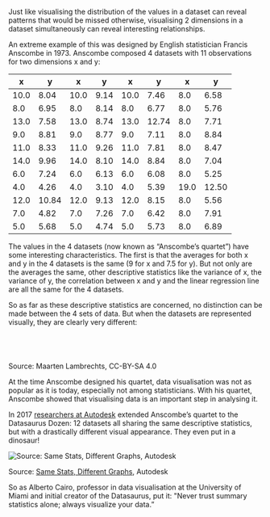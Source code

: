 Just like visualising the distribution of the values in a dataset can reveal patterns that would be missed otherwise, visualising 2 dimensions in a dataset simultaneously can reveal interesting relationships.

An extreme example of this was designed by English statistician Francis Anscombe in 1973. Anscombe composed 4 datasets with 11 observations for two dimensions x and y:

| x | y | x | y | x | y | x | y |
| --- | --- | --- | --- | --- | --- | --- | --- |
| 10.0 | 8.04 | 10.0 | 9.14 | 10.0 | 7.46 | 8.0 | 6.58 |
| 8.0 | 6.95 | 8.0 | 8.14 | 8.0 | 6.77 | 8.0 | 5.76 |
| 13.0 | 7.58 | 13.0 | 8.74 | 13.0 | 12.74 | 8.0 | 7.71 |
| 9.0 | 8.81 | 9.0 | 8.77 | 9.0 | 7.11 | 8.0 | 8.84 |
| 11.0 | 8.33 | 11.0 | 9.26 | 11.0 | 7.81 | 8.0 | 8.47 |
| 14.0 | 9.96 | 14.0 | 8.10 | 14.0 | 8.84 | 8.0 | 7.04 |
| 6.0 | 7.24 | 6.0 | 6.13 | 6.0 | 6.08 | 8.0 | 5.25 |
| 4.0 | 4.26 | 4.0 | 3.10 | 4.0 | 5.39 | 19.0 | 12.50 |
| 12.0 | 10.84 | 12.0 | 9.13 | 12.0 | 8.15 | 8.0 | 5.56 |
| 7.0 | 4.82 | 7.0 | 7.26 | 7.0 | 6.42 | 8.0 | 7.91 |
| 5.0 | 5.68 | 5.0 | 4.74 | 5.0 | 5.73 | 8.0 | 6.89 |

The values in the 4 datasets (now known as “Anscombe’s quartet”) have some interesting characteristics. The first is that the averages for both x and y in the 4 datasets is the same (9 for x and 7.5 for y). But not only are the averages the same, other descriptive statistics like the variance of x, the variance of y, the correlation between x and y and the linear regression line are all the same for the 4 datasets.

So as far as these descriptive statistics are concerned, no distinction can be made between the 4 sets of data. But when the datasets are represented visually, they are clearly very different:

<p class='center'>
<img src='Pitfalls%20in%20statistics%20averages,%20medians%20and%20distr%20cf84343854f04c8ebb618b372c38843e/anscombe_1-op.png' alt='' class='max-400' />
</p>

<p class='center'>
<img src='Pitfalls%20in%20statistics%20averages,%20medians%20and%20distr%20cf84343854f04c8ebb618b372c38843e/anscombe_2-op.png' alt='' class='max-400' />
</p>

<p class='center'>
<img src='Pitfalls%20in%20statistics%20averages,%20medians%20and%20distr%20cf84343854f04c8ebb618b372c38843e/anscombe_3-op.png' alt='' class='max-400' />
</p>

<p class='center'>
<img src='Pitfalls%20in%20statistics%20averages,%20medians%20and%20distr%20cf84343854f04c8ebb618b372c38843e/anscombe_4-op.png' alt='' class='max-400' />
</p>

Source: Maarten Lambrechts, CC-BY-SA 4.0

At the time Anscombe designed his quartet, data visualisation was not as popular as it is today, especially not among statisticians. With his quartet, Anscombe showed that visualising data is an important step in analysing it.

In 2017 [researchers at Autodesk](https://www.autodesk.com/research/publications/same-stats-different-graphs) extended Anscombe’s quartet to the Datasaurus Dozen: 12 datasets all sharing the same descriptive statistics, but with a drastically different visual appearance. They even put in a dinosaur!

![Source: [Same Stats, Different Graphs](https://www.autodesk.com/research/publications/same-stats-different-graphs), Autodesk](Pitfalls%20in%20statistics%20averages,%20medians%20and%20distr%20cf84343854f04c8ebb618b372c38843e/DataDino-600x455.gif)

Source: [Same Stats, Different Graphs](https://www.autodesk.com/research/publications/same-stats-different-graphs), Autodesk

So as Alberto Cairo, professor in data visualisation at the University of Miami and initial creator of the Datasaurus, put it: "Never trust summary statistics alone; always visualize your data.”